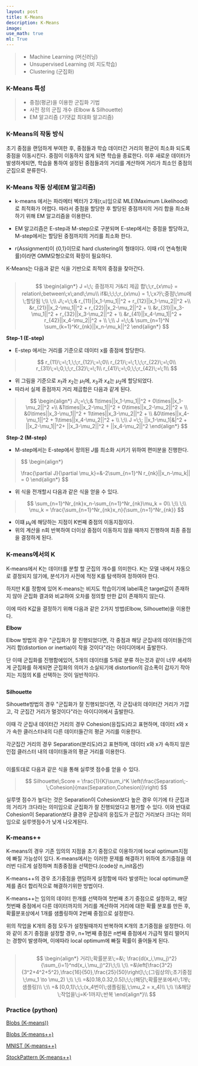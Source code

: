 ```yaml
---
layout: post
title: K-Means
description: K-Means
image:
use_math: true
ml: True
---
```




> - Machine Learning (머신러닝)
> - Unsupervised Learning (비 지도학습)
> - Clustering (군집화)



### K-Means 특성

> - 중점(평균)을 이용한 군집화 기법
> - 사전 정의 군집 개수 (Elbow & Silhouette)
> - EM 알고리즘 (기댓값 최대화 알고리즘)



### K-Means의 작동 방식

초기 중점을 랜덤하게 부여한 후, 중점들과 학습 데이터간 거리의 평균이 최소화 되도록 중점을 이동시킨다. 중점이 이동하지 않게 되면 학습을 종료한다. 이후 새로운 데이터가 발생하게되면, 학습을 통하여 설정된 중점들과의 거리를 계산하여 거리가 최소인 중점의 군집으로 분류한다.



### K-Means 작동 상세(EM 알고리즘)

- k-means 에서는 파라메터 벡터가 2개(r,u)임으로 MLE(Maximum Likelihood)로 최적화가 어렵다. 따라서 중점을 할당한 후 할당된 중점까지의 거리 합을 최소화 하기 위해 EM 알고리즘을 이용한다.

- EM 알고리즘은 E-step과 M-step으로 구분되며 E-step에서는 중점을 할당하고, M-step에서는 할당된 중점까지의 거리를 최소화 한다.

- r(Assignment)이 {0,1}이므로 hard clustering의 형태이다. 이때 r이 연속형(확률)이라면 GMM모형으로의 확장이 필요하다.



K-Means는 다음과 같은 식을 기반으로 최적의 중점을 찾아간다.

<center><img src="{{ "/assets/images/K_means.PNG" | absolute_url }}" width = 'auto' height = 'auto' alt="" /></center>

> $$
> \begin{align*}
> J =\;\; 중점까지 거&리 제곱 합\;\;r_{x\mu} = relation\;between\;x\;and\;\mu\\ if&\;\;\;\;r_{x\mu} = 1,\;x가\;중점\;\mu에\;할당됨
> \;\\
> \;\\
> J\;=\;\;& r_{11}||x_1-\mu_1||^2 + r_{12}||x_1-\mu_2||^2 +\\ 
> &r_{21}||x_2-\mu_1||^2 + r_{22}||x_2-\mu_2||^2 + \\
> &r_{31}||x_3-\mu_1||^2 + r_{32}||x_3-\mu_2||^2 + \\
> &r_{41}||x_4-\mu_1||^2 + r_{42}||x_4-\mu_2||^2 + \\
> \;\\
> J =\;\;& \sum_{n=1}^N \sum_{k=1}^Kr_{nk}||x_n-\mu_k||^2 
> \end{align*}
> $$

**Step-1 (E-step)**

- E-step 에서는 거리를 기준으로 데이터 x를 중점에 할당한다. 

> $$
> r_{11}\;=\;1,\;\;r_{12}\;=\;0\\
> r_{21}\;=\;1,\;\;r_{22}\;=\;0\\
> r_{31}\;=\;0,\;\;r_{32}\;=\;1\\
> r_{41}\;=\;0,\;\;r_{42}\;=\;1\\
> $$

- 위 그림을 기준으로 $x_1$과 $x_2$는 $\mu_1$에, $x_3$과 $x_4$는 $\mu_2$에 할당되었다.
- 따라서 실제 중점까지 거리 제곱합은 다음과 같게 된다.

> $$
> \begin{align*}
> J\;=\;\;& 1\times||x_1-\mu_1||^2 + 0\times||x_1-\mu_2||^2 +\\ 
> &1\times||x_2-\mu_1||^2 + 0\times||x_2-\mu_2||^2 + \\
> &0\times||x_3-\mu_1||^2 + 1\times||x_3-\mu_2||^2 + \\
> &0\times||x_4-\mu_1||^2 + 1\times||x_4-\mu_2||^2 + \\
> \;\\
> J =\;\; ||x_1-\mu_1|&|^2 + ||x_2-\mu_1||^2+
> ||x_3-\mu_2||^2 + ||x_4-\mu_2||^2
> \end{align*}
> $$

**Step-2 (M-step)**

- M-step에서는 E-step에서 정의된 $J$를 최소화 시키기 위하여 편미분을 진행한다.

> $$
> \begin{align*}
> 
> \frac{\partial J}{\partial \mu_k}=&-2\sum_{n=1}^N r_{nk}||x_n-\mu_k|| = 0
> \end{align*}
> $$

- 위 식을 전개할시 다음과 같은 식을 얻을 수 있다.

> $$
> \sum_{n=1}^Nr_{nk}x_n-\sum_{n=1}^Nr_{nk}\mu_k = 0\\
> \;\\
> \;\\
> \mu_k = \frac{\sum_{n=1}^Nr_{nk}x_n}{\sum_{n=1}^Nr_{nk}}
> $$

- 이떄 $\mu_k$에 해당하는 지점이 K번째 중점의 이동지점이다.
- 위의 계산을 n회 반복하여 더이상 중점이 이동하지 않을 때까지 진행하여 최종 중점을 결정하게 된다.



### K-means에서의 K

K-means에서 K는 데이터를 분할 할 군집의 개수를 의미한다. K는 모델 내에서 자동으로 결정되지 않기에, 분석가가 사전에 적정 K를 탐색하여 정하여야 한다.

하지만 K를 정함에 있어 K-means는 비지도 학습이기에 label혹은 target값이 존재하지 않아 군집화 결과와 비교하여 오차를 정의할 만한 값이 존재하지 않는다. 

이에 따라 K값을 결정하기 위해 다음과 같은 2가지 방법(Elbow, Silhouette)을 이용한다. 

**Elbow**

Elbow 방법의 경우 "군집화가 잘 진행되었다면, 각 중점과 해당 군집내의 데이터들간의 거리 합(distortion or inertia)이 작을 것이다"라는 아이디어에서 출발한다.

단 이때 군집화를 진행함에있어, 5개의 데이터를 5개로 분류 하는것과 같이 너무 세세하게 군집화를 하게되면 군집화의 의미가 소실되기에 distortion의 감소폭이 갑자기 작아지는 지점의 K를 선택하는 것이 일반적이다.

<center><img src="{{ "/assets/images/K_menas_elbow.PNG" | absolute_url }}" width = 'auto' height = 'auto' alt="" /></center>

**Silhouette**

Sihouette방법의 경우 "군집화가 잘 진행되었다면, 각 군집내의 데이터간 거리가 가깝고, 각 군집간 거리가 멀것이다"라는 아이디어에서 출발한다.

이때 각 군집내 데이터간 거리의 경우 Cohesion(응집도)라고 표현하며,  데이터 x와 x가 속한 클러스터내의 다른 데이터들간의 평균 거리를 이용한다.

각군집간 거리의 경우 Separation(분리도)라고 표현하며, 데이터 x와 x가 속하지 않은 인접 클러스터 내의 데이터들과의 평균 거리를 이용한다.

<center><img src="{{ "/assets/images/K_means_silhouette.PNG" | absolute_url }}" width = 'auto' height = 'auto' alt="" /></center>

이를토대로 다음과 같은 식을 통해 실루엣 점수를 얻을 수 있다.

> $$
> Silhouette\;Score = \frac{1}{K}\sum_i^K \left(\frac{Separation\;-\;Cohesion}{max(Separation,Cohesion)}\right)
> $$

실루엣 점수가 높다는 것은 Separation이 Cohesion보다 높은 경우 이기에 타 군집과의 거리가 크다라는 의미임으로 군집화가 잘 진행되었다고 평가할 수 있다. 이와 반대로 Cohesion이 Separation보다 클경우 군집내의 응집도가 군집간 거리보다 크다는 의미임으로 실루엣점수가 낮게 나오게된다.

 

### K-means++

K-means의 경우 기존 임의의 지점을 초기 중점으로 이용하기에 local optimum지점에 빠질 가능성이 있다. K-means에서는 이러한 문제를 해결하기 위하여 초기중점을 여러번 다르게 설정하며 최종중점을 선택한다.(code상 n_init옵션)

K-means++의 경우 초기중점을 랜덤하게 설정함에 따라 발생하는 local optimum문제를 좀더 합리적으로 해결하기위한 방법이다. 

K-means++는 임의의 데이터 한개를 선택하여 첫번째 초기 중점으로 설정하고, 해당 첫번째 중점에서 다른 데이터까지의 거리를 계산하여 거리에 대한 확률 분포를 만든 후, 확률분포상에서 1개를 샘플링하여 2번째 중점으로 설정한다.

위의 작업을 K개의 중점 모두가 설정될때까지 반복하여 K개의 초기중점을 설정한다.  이와 같이 초기 중점을 설정할 경우, n+1번째 중점은 n번째 중점에서 가급적 멀리 떨어지는 경향이 발생하며, 이에따라 local optimum에 빠질 확률이 줄어들게 된다.

<center><img src="{{ "/assets/images/K_menas_plus.PNG" | absolute_url }}" width = 'auto' height = 'auto' alt="" /></center>

> $$
> \begin{align*}
> 거리\;확률분포\;=&\; \frac{d(x_i,\mu_j)^2}{\sum_{i=1}^nd(x_i,\mu_j)^2}\;\;\\
> \;\\
> =&\left[\frac{3^2}{3^2+4^2+5^2},\frac{16}{50},\frac{25}{50}\right]\;\;(그림상의\;초기중점\;\mu_1 \to \mu_2)
> \;\\
> \;\\
> =&[0.18,0.32,0.5]\;\;\;(해당\;확률분포에서\;1개\;샘플링)\\
> \;\\
> =& [0,0,1]\;\;\;(x_4번이\;샘플림됨,\;\mu_2 = x_4)\\
> \;\\
> \\&해당\;작업을\;j=K-1까지\;반복
> \end{align*}\\
> $$



### Practice (python)

[Blobs (K-means))](https://github.com/Hyunjun-Bruce-Lee/ML_study/blob/master/K_means/K-Means(blobs).py)

[Blobs (K-means++)](https://github.com/Hyunjun-Bruce-Lee/ML_study/blob/master/K_means/K-Means(plus_blobs).py)

[MNIST (K-means++)](https://github.com/Hyunjun-Bruce-Lee/ML_study/blob/master/K_means/K-Means(plus_mnist).py)

[StockPattern (K-means++)](https://github.com/Hyunjun-Bruce-Lee/ML_study/blob/master/K_means/K-Means(plus_stockPattern).py)


